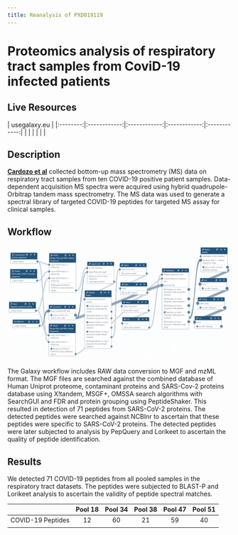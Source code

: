 ```yaml
---
title: Reanalysis of PXD019119
---
```


# Proteomics analysis of respiratory tract samples from CoviD-19 infected patients

## Live Resources

| usegalaxy.eu |
|:--------:|:------------:|:------------:|:------------:|:------------:|
| <FlatShield label="Input data" message="view" href="https://usegalaxy.eu/u/pratikjagtap/h/pxd019119inputcovid19pqlk " alt="Raw data" /> |
| <FlatShield label="PXD019119 history" message="view" href="https://usegalaxy.eu/u/pratikjagtap/h/pxd019119searchcovid19pqlk-09032020" alt="Galaxy history" /> |
| <FlatShield label="workflow" message="run" href="https://usegalaxy.eu/u/pratikjagtap/w/imported-imported-pxd019119-workflow-for-pq-and-lk-08202020" /> |


## Description

**[Cardozo et al](https://www.researchsquare.com/article/rs-28883/v1)** collected bottom-up mass spectrometry (MS) data on respiratory tract samples from ten COVID-19 positive patient samples. 
Data-dependent acquisition MS spectra were acquired using hybrid quadrupole-Orbitrap tandem mass spectrometry. The MS data was used to 
generate a spectral library of targeted COVID-19 peptides for targeted MS assay for clinical samples.


## Workflow

![](./img/wf.png)

The Galaxy workflow includes RAW data conversion to MGF and mzML format. The MGF files are searched against the combined database of 
Human Uniprot proteome, contaminant proteins and SARS-Cov-2 proteins database using X!tandem, MSGF+, OMSSA search algorithms with 
SearchGUI and FDR and protein grouping using PeptideShaker. This resulted in detection of 71 peptides from SARS-CoV-2 proteins. 
The detected peptides were searched against NCBInr to ascertain that these peptides were specific to SARS-CoV-2 proteins. 
The detected peptides were later subjected to analysis by PepQuery and Lorikeet to ascertain the quality of peptide identification.

## Results

We detected 71 COVID-19 peptides from all pooled samples in the respiratory tract datasets. The peptides were subjected to BLAST-P and
Lorikeet analysis to ascertain the validity of peptide spectral matches.

|                   | Pool 18 | Pool 34 | Pool 38 |  Pool 47 | Pool 51 |
|-------------------|:-------:|:-------:|:-------:|:--------:|:-------:|
| COVID-19 Peptides |    12   |    60   |    21   |    59    |    40   |
|                   |         |         |         |          |         |
